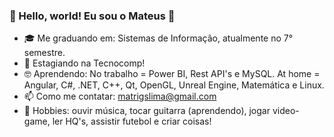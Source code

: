 ### 👋 Hello, world! Eu sou o Mateus 🤘

- 🎓 Me graduando em: Sistemas de Informação, atualmente no 7° semestre.
- 🧡 Estagiando na Tecnocomp! 
- 🤓 Aprendendo: No trabalho = Power BI, Rest API's e MySQL. At home = Angular, C#, .NET, C++, Qt, OpenGL, Unreal Engine, Matemática e Linux.
- 📫 Como me contatar: matrigslima@gmail.com
- 🎠 Hobbies: ouvir música, tocar guitarra (aprendendo), jogar video-game, ler HQ's, assistir futebol e criar coisas!

